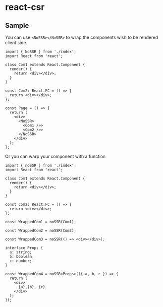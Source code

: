 # react-csr

## Sample

You can use `<NoSSR></NoSSR>` to wrap the components wish to be rendered client side.

```tsx
import { NoSSR } from './index';
import React from 'react';

class Com1 extends React.Component {
  render() {
    return <div></div>;
  }
}

const Com2: React.FC = () => {
  return <div></div>;
};

const Page = () => {
  return (
    <div>
      <NoSSR>
        <Com1 />>
        <Com2 />>
      </NoSSR>
    </div>
  );
};
```

Or you can warp your component with a function

```tsx
import { noSSR } from './index';
import React from 'react';

class Com1 extends React.Component {
  render() {
    return <div></div>;
  }
}

const Com2: React.FC = () => {
  return <div></div>;
};

const WrappedCom1 = noSSR(Com1);

const WrappedCom2 = noSSR(Com2);

const WrappedCom3 = noSSR(() => <div></div>);

interface Props {
  a: string;
  b: boolean;
  c: number;
}

const WrappedCom4 = noSSR<Props>(({ a, b, c }) => {
  return (
    <div>
      {a},{b}, {c}
    </div>
  );
});
```
